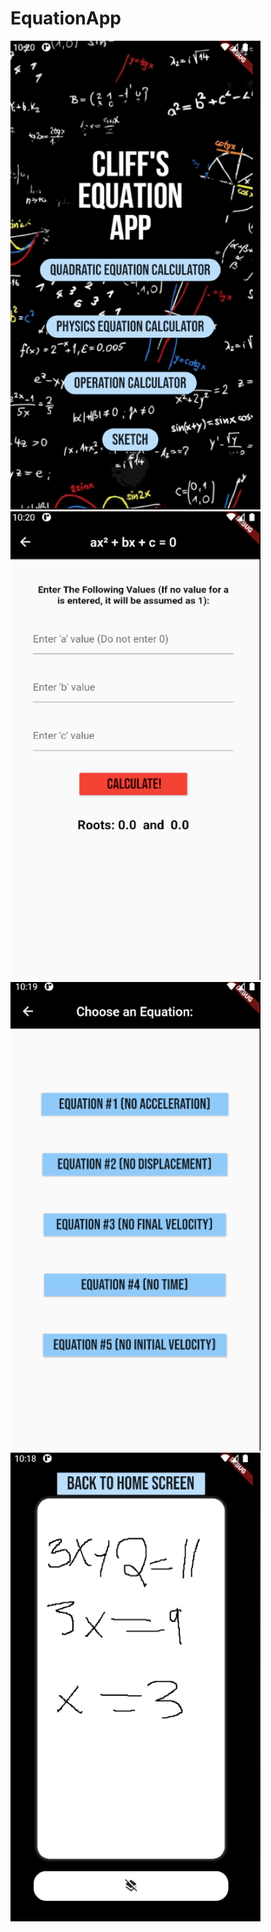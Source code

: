 # EquationApp

![Main Screen: ](readmeimages/equationapp1.png)
![Quadratic: ](readmeimages/equationapp2.png)
![Physics Screen: ](readmeimages/equationapp3.png)
![Sketch Screen: ](readmeimages/equationapp4.png)
